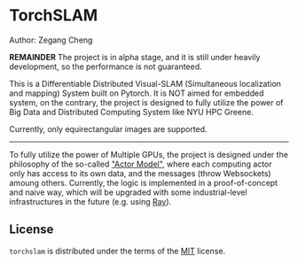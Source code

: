 # TorchSLAM

Author: Zegang Cheng

**REMAINDER** The project is in alpha stage, and it is still under heavily development, so the performance is not guaranteed.

This is a Differentiable Distributed Visual-SLAM (Simultaneous localization and mapping) System built on Pytorch. It is NOT aimed for embedded system, on the contrary, the project is designed to fully utilize the power of Big Data and Distributed Computing System like NYU HPC Greene.

Currently, only equirectangular images are supported.

-----

To fully utilize the power of Multiple GPUs, the project is designed under the philosophy of 
 the so-called ["Actor Model"](https://en.wikipedia.org/wiki/Actor_model), where each computing actor only has access to its own data, and the messages (throw Websockets) amoung others. Currently, the logic is implemented in a proof-of-concept and naive way, which will be upgraded with some industrial-level infrastructures in the future (e.g. using [Ray](https://github.com/ray-project/ray)).
## License

`torchslam` is distributed under the terms of the [MIT](https://spdx.org/licenses/MIT.html) license.
